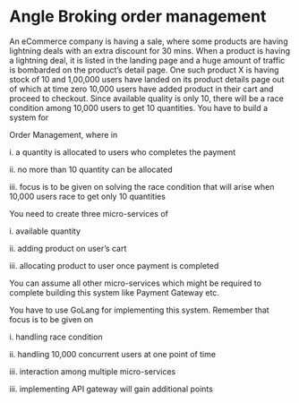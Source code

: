 # Angle Broking order management

An eCommerce company is having a sale, where some products are having lightning deals with an extra discount for 30 mins. When a product is having a lightning deal, it is listed in the landing page and a huge amount of traffic is bombarded on the product’s detail page. One such product X is having stock of 10 and 1,00,000 users have landed on its product details page out of which at time zero 10,000 users have added product in their cart and proceed to checkout. Since available quality is only 10, there will be a race condition among 10,000 users to get 10 quantities. You have to build a system for



Order Management, where in 

i. a quantity is allocated to users who completes the payment

ii. no more than 10 quantity can be allocated 

iii. focus is to be given on solving the race condition that will arise when 10,000 users race to get only 10 quantities



You need to create three micro-services of

i. available quantity 

ii. adding product on user’s cart

iii. allocating product to user once payment is completed

You can assume all other micro-services which might be required to complete building this system like Payment Gateway etc.



You have to use GoLang for implementing this system. Remember that focus is to be given on

i. handling race condition

ii. handling 10,000 concurrent users at one point of time

iii. interaction among multiple micro-services

iii. implementing API gateway will gain additional points

